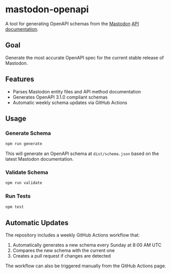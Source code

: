 # mastodon-openapi

A tool for generating OpenAPI schemas from the [Mastodon](https://joinmastodon.org/) [API documentation](https://github.com/mastodon/documentation).

## Goal

Generate the most accurate OpenAPI spec for the current stable release of Mastodon.

## Features

- Parses Mastodon entity files and API method documentation
- Generates OpenAPI 3.1.0 compliant schemas
- Automatic weekly schema updates via GitHub Actions

## Usage

### Generate Schema

```bash
npm run generate
```

This will generate an OpenAPI schema at `dist/schema.json` based on the latest Mastodon documentation.

### Validate Schema

```bash
npm run validate
```

### Run Tests

```bash
npm test
```

## Automatic Updates

The repository includes a weekly GitHub Actions workflow that:

1. Automatically generates a new schema every Sunday at 8:00 AM UTC
2. Compares the new schema with the current one
3. Creates a pull request if changes are detected

The workflow can also be triggered manually from the GitHub Actions page.
